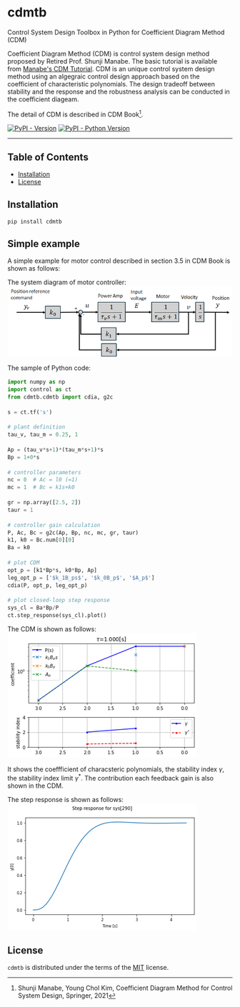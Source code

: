 # cdmtb
Control System Design Toolbox in Python for Coefficient Diagram Method (CDM) 

Coefficient Diagram Method (CDM) is control system design method proposed by Retired Prof. Shunji Manabe. The basic tutorial is available from [Manabe's CDM Tutorial](http://www.cityfujisawa.ne.jp/~manabes/CDMRef2011-8-3/BriefTutorialCdm(AC028102)2002b.pdf).
CDM is an unique control system design method using an algegraic control design approach based on the coefficient of characteristic polynomials. The design tradeoff between stability and the response and the robustness analysis can be conducted in the coefficient diageam.

The detail of CDM is described in CDM Book[^1].

[^1]: Shunji Manabe, Young Chol Kim, Coefficient Diagram Method for Control System Design, Springer, 2021

[![PyPI - Version](https://img.shields.io/pypi/v/cdmtb.svg)](https://pypi.org/project/cdmtb)
[![PyPI - Python Version](https://img.shields.io/pypi/pyversions/cdmtb.svg)](https://pypi.org/project/cdmtb)

-----

## Table of Contents

- [Installation](#installation)
- [License](#license)

## Installation

```console
pip install cdmtb
```

## Simple example

A simple example for motor control described in section 3.5 in CDM Book is shown as follows:

The system diagram of motor controller:
<img src="docs/system_motor.png" alt="motor controller" title="motor controller">

The sample of Python code:
```python
import numpy as np
import control as ct
from cdmtb.cdmtb import cdia, g2c

s = ct.tf('s')

# plant definition
tau_v, tau_m = 0.25, 1

Ap = (tau_v*s+1)*(tau_m*s+1)*s
Bp = 1+0*s

# controller parameters
nc = 0  # Ac = l0 (=1)
mc = 1  # Bc = k1s+k0

gr = np.array([2.5, 2])
taur = 1

# controller gain calculation
P, Ac, Bc = g2c(Ap, Bp, nc, mc, gr, taur)
k1, k0 = Bc.num[0][0]
Ba = k0

# plot CDM
opt_p = [k1*Bp*s, k0*Bp, Ap]
leg_opt_p = ['$k_1B_ps$', '$k_0B_p$', '$A_p$']
cdia(P, opt_p, leg_opt_p)

# plot closed-loop step response
sys_cl = Ba*Bp/P
ct.step_response(sys_cl).plot()
```

The CDM is shown as follows:
<img src="docs/t1_cdm.png" alt="CDM plot" title="CDM plot">

It shows the coeffficient of characsteric polynomials, the stability index $\gamma$, the stability index limit $\gamma^*$. The contribution each feedback gain is also shown in the CDM.

The step response is shown as follows:
<img src="docs/t1_step.png" alt="step response plot" title="step response plot">

## License

`cdmtb` is distributed under the terms of the [MIT](https://spdx.org/licenses/MIT.html) license.


